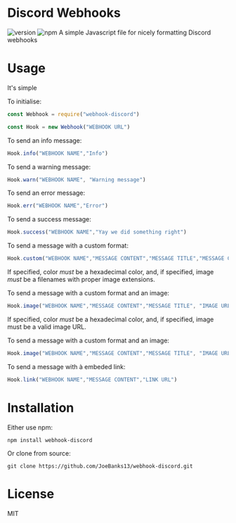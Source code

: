 # Discord Webhooks
![version](https://img.shields.io/npm/v/webhook-discord.svg "Version")
![npm](https://img.shields.io/npm/dt/webhook-discord.svg "Total Downloads")
A simple Javascript file for nicely formatting Discord webhooks

# Usage
It's simple

To initialise:
```js
const Webhook = require("webhook-discord")

const Hook = new Webhook("WEBHOOK URL")
```

To send an info message:
```js
Hook.info("WEBHOOK NAME","Info")
```

To send a warning message:
```js
Hook.warn("WEBHOOK NAME", "Warning message")
```

To send an error message:
```js
Hook.err("WEBHOOK NAME","Error")
```

To send a success message:
```js
Hook.success("WEBHOOK NAME","Yay we did something right")
```

To send a message with a custom format:
```js
Hook.custom("WEBHOOK NAME","MESSAGE CONTENT","MESSAGE TITLE","MESSAGE COLOUR (optional)", "IMAGE URL (optional)")
```

If specified, color *must* be a hexadecimal color, and, if specified, image *must* be a filenames with proper image extensions.

To send a message with a custom format and an image:
```js
Hook.image("WEBHOOK NAME","MESSAGE CONTENT","MESSAGE TITLE", "IMAGE URL")
```

If specified, color *must* be a hexadecimal color, and, if specified, image must be a valid image URL.

To send a message with a custom format and an image:
```js
Hook.image("WEBHOOK NAME","MESSAGE CONTENT","MESSAGE TITLE", "IMAGE URL")
```

To send a message with à embeded link:
```js
Hook.link("WEBHOOK NAME","MESSAGE CONTENT","LINK URL")
```

# Installation
Either use npm:
```
npm install webhook-discord
```
Or clone from source:
```
git clone https://github.com/JoeBanks13/webhook-discord.git
```

# License

MIT


